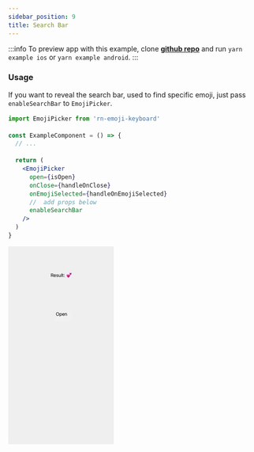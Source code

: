 ```yaml
---
sidebar_position: 9
title: Search Bar
---
```


:::info
To preview app with this example, clone [**github repo**](https://github.com/TheWidlarzGroup/rn-emoji-keyboard.git) and run `yarn example ios` or `yarn example android`.
:::

### Usage

If you want to reveal the search bar, used to find specific emoji, just pass `enableSearchBar` to `EmojiPicker`.

```jsx
import EmojiPicker from 'rn-emoji-keyboard'

const ExampleComponent = () => {
  // ...

  return (
    <EmojiPicker
      open={isOpen}
      onClose={handleOnClose}
      onEmojiSelected={handleOnEmojiSelected}
      //  add props below
      enableSearchBar
    />
  )
}
```

![Preview](../../../assets/img/search-bar-preview.gif)
